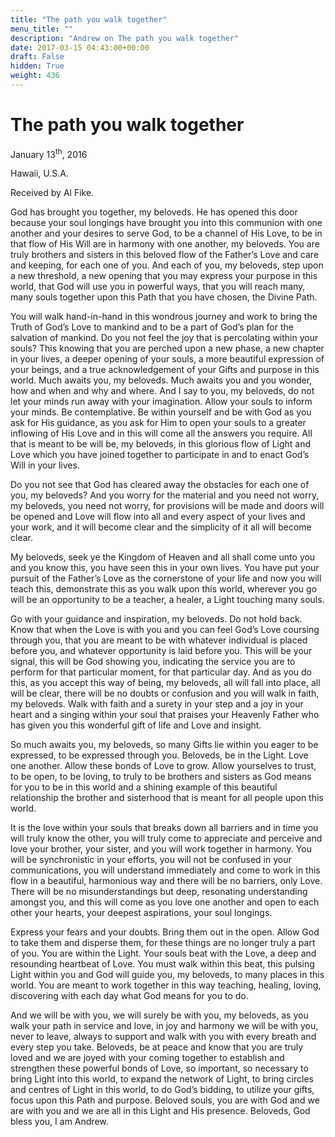 ```yaml
---
title: "The path you walk together"
menu_title: ""
description: "Andrew on The path you walk together"
date: 2017-03-15 04:43:00+00:00
draft: False
hidden: True
weight: 436
---
```

# The path you walk together


January 13<sup>th</sup>, 2016

Hawaii, U.S.A.

Received by Al Fike.


God has brought you together, my beloveds. He has opened this door because your soul longings have brought you into this communion with one another and your desires to serve God, to be a channel of His Love, to be in that flow of His Will are in harmony with one another, my beloveds. You are truly brothers and sisters in this beloved flow of the Father’s Love and care and keeping, for each one of you. And each of you, my beloveds, step upon a new threshold, a new opening that you may express your purpose in this world, that God will use you in powerful ways, that you will reach many, many souls together upon this Path that you have chosen, the Divine Path. 

You will walk hand-in-hand in this wondrous journey and work to bring the Truth of God’s Love to mankind and to be a part of God’s plan for the salvation of mankind. Do you not feel the joy that is percolating within your souls? This knowing that you are perched upon a new phase, a new chapter in your lives, a deeper opening of your souls, a more beautiful expression of your beings, and a true acknowledgement of your Gifts and purpose in this world. Much awaits you, my beloveds. Much awaits you and you wonder, how and when and why and where. And I say to you, my beloveds, do not let your minds run away with your imagination. Allow your souls to inform your minds. Be contemplative. Be within yourself and be with God as you ask for His guidance, as you ask for Him to open your souls to a greater inflowing of His Love and in this will come all the answers you require. All that is meant to be will be, my beloveds, in this glorious flow of Light and Love which you have joined together to participate in and to enact God’s Will in your lives. 

Do you not see that God has cleared away the obstacles for each one of you, my beloveds? And you worry for the material and you need not worry, my beloveds, you need not worry, for provisions will be made and doors will be opened and Love will flow into all and every aspect of your lives and your work, and it will become clear and the simplicity of it all will become clear. 

My beloveds, seek ye the Kingdom of Heaven and all shall come unto you and you know this, you have seen this in your own lives. You have put your pursuit of the Father’s Love as the cornerstone of your life and now you will teach this, demonstrate this as you walk upon this world, wherever you go will be an opportunity to be a teacher, a healer, a Light touching many souls. 

Go with your guidance and inspiration, my beloveds. Do not hold back. Know that when the Love is with you and you can feel God’s Love coursing through you, that you are meant to be with whatever individual is placed before you, and whatever opportunity is laid before you. This will be your signal, this will be God showing you, indicating the service you are to perform for that particular moment, for that particular day. And as you do this, as you accept this way of being, my beloveds, all will fall into place, all will be clear, there will be no doubts or confusion and you will walk in faith, my beloveds. Walk with faith and a surety in your step and a joy in your heart and a singing within your soul that praises your Heavenly Father who has given you this wonderful gift of life and Love and insight.

So much awaits you, my beloveds, so many Gifts lie within you eager to be expressed, to be expressed through you. Beloveds, be in the Light. Love one another. Allow these bonds of Love to grow. Allow yourselves to trust, to be open, to be loving, to truly to be brothers and sisters as God means for you to be in this world and a shining example of this beautiful relationship the brother and sisterhood that is meant for all people upon this world. 

It is the love within your souls that breaks down all barriers and in time you will truly know the other, you will truly come to appreciate and perceive and love your brother, your sister, and you will work together in harmony. You will be synchronistic in your efforts, you will not be confused in your communications, you will understand immediately and come to work in this flow in a beautiful, harmonious way and there will be no barriers, only Love. There will be no misunderstandings but deep, resonating understanding amongst you, and this will come as you love one another and open to each other your hearts, your deepest aspirations, your soul longings. 

Express your fears and your doubts. Bring them out in the open. Allow God to take them and disperse them, for these things are no longer truly a part of you. You are within the Light. Your souls beat with the Love, a deep and resounding heartbeat of Love. You must walk within this beat, this pulsing Light within you and God will guide you, my beloveds, to many places in this world. You are meant to work together in this way teaching, healing, loving, discovering with each day what God means for you to do. 

And we will be with you, we will surely be with you, my beloveds, as you walk your path in service and love, in joy and harmony we will be with you, never to leave, always to support and walk with you with every breath and every step you take. Beloveds, be at peace and know that you are truly loved and we are joyed with your coming together to establish and strengthen these powerful bonds of Love, so important, so necessary to bring Light into this world, to expand the network of Light, to bring circles and centres of Light in this world, to do God’s bidding, to utilize your gifts, focus upon this Path and purpose. Beloved souls, you are with God and we are with you and we are all in this Light and His presence. Beloveds, God bless you, I am Andrew. 